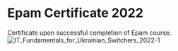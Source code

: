 # Epam Certificate 2022
Certificate upon successful completion of Epam course.
![IT_Fundamentals_for_Ukrainian_Switchers_2022-1](https://user-images.githubusercontent.com/54890382/175789717-bf415de5-bd49-49a7-9d71-d715adff56a8.jpg)
